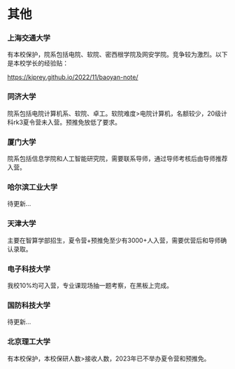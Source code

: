 # 其他

### 上海交通大学

有本校保护，院系包括电院、软院、密西根学院及网安学院。竞争较为激烈。以下是本校学长的经验贴：

https://kiprey.github.io/2022/11/baoyan-note/

### 同济大学

院系包括电院计算机系、软院、卓工。软院难度>电院计算机，名额较少，20级计科rk3夏令营未入营。预推免放低了要求。

### 厦门大学

院系包括信息学院和人工智能研究院，需要联系导师，通过导师考核后由导师推荐入营。

### 哈尔滨工业大学

待更新...

### 天津大学

主要在智算学部招生，夏令营+预推免至少有3000+人入营，需要优营后和导师确认录取。

### 电子科技大学

我校10%均可入营，专业课现场抽一题考察，在黑板上完成。

### 国防科技大学

待更新...

### 北京理工大学

有本校保护，本校保研人数>接收人数，2023年已不举办夏令营和预推免。
